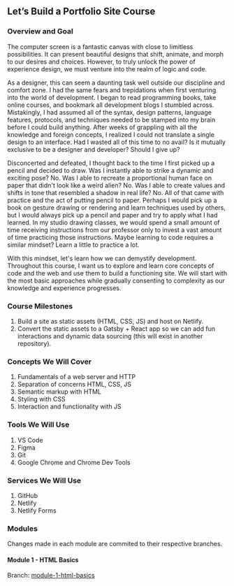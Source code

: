 ## Let’s Build a Portfolio Site Course

### Overview and Goal

The computer screen is a fantastic canvas with close to limitless possibilities. It can present beautiful designs that shift, animate, and morph to our desires and choices. However, to truly unlock the power of experience design, we must venture into the realm of logic and code.

As a designer, this can seem a daunting task well outside our discipline and comfort zone. I had the same fears and trepidations when first venturing into the world of development. I began to read programming books, take online courses, and bookmark all development blogs I stumbled across. Mistakingly, I had assumed all of the syntax, design patterns, language features, protocols, and techniques needed to be stamped into my brain before I could build anything. After weeks of grappling with all the knowledge and foreign concepts, I realized I could not translate a single design to an interface. Had I wasted all of this time to no avail? Is it mutually exclusive to be a designer and developer? Should I give up?

Disconcerted and defeated, I thought back to the time I first picked up a pencil and decided to draw. Was I instantly able to strike a dynamic and exciting pose? No. Was I able to recreate a proportional human face on paper that didn't look like a weird alien? No. Was I able to create values and shifts in tone that resembled a shadow in real life? No. All of that came with practice and the act of putting pencil to paper. Perhaps I would pick up a book on gesture drawing or rendering and learn techniques used by others, but I would always pick up a pencil and paper and try to apply what I had learned. In my studio drawing classes, we would spend a small amount of time receiving instructions from our professor only to invest a vast amount of time practicing those instructions. Maybe learning to code requires a similar mindset? Learn a little to practice a lot.

With this mindset, let's learn how we can demystify development. Throughout this course, I want us to explore and learn core concepts of code and the web and use them to build a functioning site. We will start with the most basic approaches while gradually consenting to complexity as our knowledge and experience progresses.

### Course Milestones

1. Build a site as static assets (HTML, CSS, JS) and host on Netlify.
1. Convert the static assets to a Gatsby + React app so we can add fun interactions and dynamic data sourcing (this will exist in another repository).

### Concepts We Will Cover

1. Fundamentals of a web server and HTTP
1. Separation of concerns HTML, CSS, JS
1. Semantic markup with HTML
1. Styling with CSS
1. Interaction and functionality with JS

### Tools We Will Use

1. VS Code
1. Figma
1. Git
1. Google Chrome and Chrome Dev Tools

### Services We Will Use

1. GitHub
1. Netlify
1. Netlify Forms

### Modules

Changes made in each module are commited to their respective branches.

#### Module 1 - HTML Basics

Branch: [module-1-html-basics](https://github.com/natestormer/portfolio-course-static/tree/module-1-html-basics)

